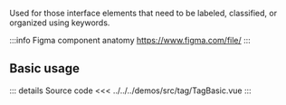 Used for those interface elements that need to be labeled, classified, or organized using keywords.

:::info Figma component anatomy
https://www.figma.com/file/
:::

## Basic usage

<TagBasic />

::: details Source code
<<< ../../../demos/src/tag/TagBasic.vue
:::
